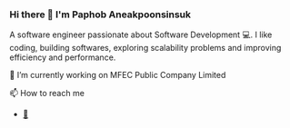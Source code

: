 ### Hi there 👋 I'm Paphob Aneakpoonsinsuk

A software engineer passionate about Software Development :computer:. I like coding, building softwares, exploring scalability problems and improving efficiency and performance.

🔭 I’m currently working on MFEC Public Company Limited

📫 How to reach me
-  <a href='mailto:paphob.a@gmail.com'>:email:<a/>



